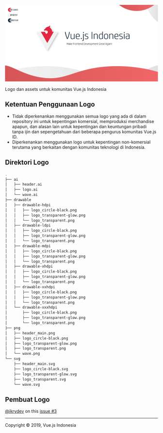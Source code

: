 ![VueJS Indonesia](./png/header_main.png)

Logo dan assets untuk komunitas Vue.js Indonesia

## Ketentuan Penggunaan Logo

- Tidak diperkenankan menggunakan semua logo yang ada di dalam repository ini untuk kepentingan komersial, memproduksi merchandise apapun, dan alasan lain untuk kepentingan dan keuntungan pribadi tanpa ijin dan sepengetahuan dari beberapa pengurus komunitas Vue.js ID.
- Diperkenankan menggunakan logo untuk kepentingan non-komersial terutama yang berkaitan dengan komunitas teknologi di Indonesia.

## Direktori Logo

```bash
.
├── ai
│   ├── header.ai
│   ├── logo.ai
│   └── wave.ai
├── drawable
│   ├── drawable-hdpi
│   │   ├── logo_circle-black.png
│   │   ├── logo_transparent-glow.png
│   │   └── logo_transparent.png
│   ├── drawable-ldpi
│   │   ├── logo_circle-black.png
│   │   ├── logo_transparent-glow.png
│   │   └── logo_transparent.png
│   ├── drawable-mdpi
│   │   ├── logo_circle-black.png
│   │   ├── logo_transparent-glow.png
│   │   └── logo_transparent.png
│   ├── drawable-xhdpi
│   │   ├── logo_circle-black.png
│   │   ├── logo_transparent-glow.png
│   │   └── logo_transparent.png
│   ├── drawable-xxhdpi
│   │   ├── logo_circle-black.png
│   │   ├── logo_transparent-glow.png
│   │   └── logo_transparent.png
│   └── drawable-xxxhdpi
│       ├── logo_circle-black.png
│       ├── logo_transparent-glow.png
│       └── logo_transparent.png
├── png
│   ├── header_main.png
│   ├── logo_circle-black.png
│   ├── logo_transparent-glow.png
│   ├── logo_transparent.png
│   └── wave.png
└── svg
    ├── header_main.svg
    ├── logo_circle-black.svg
    ├── logo_transparent-glow.svg
    ├── logo_transparent.svg
    └── wave.svg
```

## Pembuat Logo

[@ikrydev](https://github.com/ikrydev) on this [issue #3](https://github.com/vuejs-id/blog/issues/3)

----

Copyright ©️ 2019, Vue.js Indonesia
